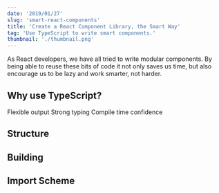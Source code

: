 ```yaml
---
date: '2019/01/27'
slug: 'smart-react-components'
title: 'Create a React Component Library, the Smart Way'
tag: 'Use TypeScript to write smart components.'
thumbnail: './thumbnail.png'
---
```


As React developers, we have all tried to write modular components. By being able to reuse these bits of code it not only saves us time, but also encourage us to be lazy and work smarter, not harder.

## Why use TypeScript?

Flexible output
Strong typing
Compile time confidence

## Structure

## Building

## Import Scheme
